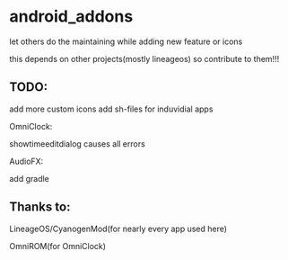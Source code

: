 # android_addons

let others do the maintaining while adding new feature or icons

this depends on other projects(mostly lineageos) so contribute to them!!!

TODO:
--------

add more custom icons
add sh-files for induvidial apps

OmniClock:

showtimeeditdialog causes all errors

AudioFX:

add gradle

Thanks to:
----------

LineageOS/CyanogenMod(for nearly every app used here)

OmniROM(for OmniClock)
